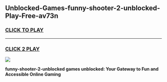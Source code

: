 
## Unblocked-Games-funny-shooter-2-unblocked-Play-Free-av73n
<h3>
<a href="https://premium76.site?title=funny-shooter-2-unblocked&ref=21A">CLICK TO PLAY</a></h3>
<hr>

<h3>
<a href="https://premium76.site?title=funny-shooter-2-unblocked&ref=21A">CLICK 2 PLAY</a>
  
</h3>

<a href="https://premium76.site?title=funny-shooter-2-unblocked&ref=21A"><img src="https://clearcache.store/games.png"></a>


**funny-shooter-2-unblocked games unblocked: Your Gateway to Fun and Accessible Online Gaming**
